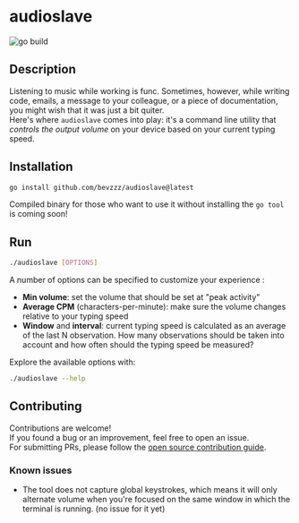 # audioslave

![go build](https://github.com/bevzzz/audioslave/actions/workflows/go.yml/badge.svg?branch=master)


## Description
Listening to music while working is func. Sometimes, however, while writing code, emails, a message to your colleague, or a piece of documentation, you might wish that it was just a bit quiter.  
Here's where `audioslave` comes into play: it's a command line utility that _controls the output volume_ on your device based on your current typing speed.

## Installation
```bash
go install github.com/bevzzz/audioslave@latest
```  

Compiled binary for those who want to use it without installing the `go tool` is coming soon!

## Run
```bash
./audioslave [OPTIONS]
```  
A number of options can be specified to customize your experience :
- **Min volume**: set the volume that should be set at "peak activity"
- **Average CPM** (characters-per-minute): make sure the volume changes relative to your typing speed
- **Window** and **interval**: current typing speed is calculated as an average of the last N observation. How many observations should be taken into account and how often should the typing speed be measured?    

Explore the available options with:
```bash
./audioslave --help
```

## Contributing  
Contributions are welcome!  
If you found a bug or an improvement, feel free to open an issue.  
For submitting PRs, please follow the [open source contribution guide](https://opensource.guide/how-to-contribute/#opening-a-pull-request]).

### Known issues
- The tool does not capture global keystrokes, which means it will only alternate volume when you're focused on the same window in which the terminal is running. (no issue for it yet)
